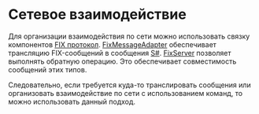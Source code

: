 # Сетевое взаимодействие

Для организации взаимодействия по сети можно использовать связку компонентов [FIX протокол](Fix.md). [FixMessageAdapter](xref:StockSharp.Fix.FixMessageAdapter) обеспечивает трансляцию FIX\-сообщений в сообщения [S\#](StockSharpAbout.md). [FixServer](FixServer.md) позволяет выполнять обратную операцию. Это обеспечивает совместимость сообщений этих типов. 

Следовательно, если требуется куда\-то транслировать сообщения или организовать взаимодействие по сети с использованием команд, то можно использовать данный подход.
